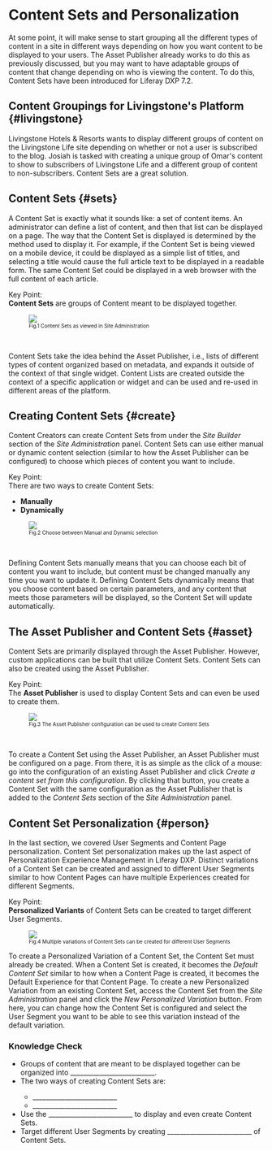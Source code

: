# Content Sets and Personalization

At some point, it will make sense to start grouping all the different types of content in a site in different ways depending on how you want content to be displayed to your users. The Asset Publisher already works to do this as previously discussed, but you may want to have adaptable groups of content that change depending on who is viewing the content. To do this, Content Sets have been introduced for Liferay DXP 7.2.

## Content Groupings for Livingstone's Platform {#livingstone}

Livingstone Hotels & Resorts wants to display different groups of content on the Livingstone Life site depending on whether or not a user is subscribed to the blog. Josiah is tasked with creating a unique group of Omar's content to show to subscribers of Livingstone Life and a different group of content to non-subscribers. Content Sets are a great solution.

## Content Sets {#sets}

A Content Set is exactly what it sounds like: a set of content items. An administrator can define a list of content, and then that list can be displayed on a page. The way that the Content Set is displayed is determined by the method used to display it. For example, if the Content Set is being viewed on a mobile device, it could be displayed as a simple list of titles, and selecting a title would cause the full article text to be displayed in a readable form. The same Content Set could be displayed in a web browser with the full content of each article.

<div class="key-point">
Key Point: <br />
<strong>Content Sets</strong> are groups of Content meant to be displayed together.
</div>

<figure>
	<img src="../images/content-sets.png" style="max-height:40%;" />
	<figcaption style="font-size: x-small">Fig.1 Content Sets as viewed in Site Administration</figcaption>
</figure>

<br />

Content Sets take the idea behind the Asset Publisher, i.e., lists of different types of content organized based on metadata, and expands it outside of the context of that single widget. Content Lists are created outside the context of a specific application or widget and can be used and re-used in different areas of the platform.

## Creating Content Sets {#create}

Content Creators can create Content Sets from under the _Site Builder_ section of the _Site Administration_ panel. Content Sets can use either manual or dynamic content selection (similar to how the Asset Publisher can be configured) to choose which pieces of content you want to include.

<div class="key-point">
Key Point: <br />
There are two ways to create Content Sets:
<ul>
	<li><strong>Manually</strong></li>
	<li><strong>Dynamically</strong></li>
</ul>
</div>

<figure>
	<img src="../images/manual-dynamic.png" style="max-height:35%;" />
	<figcaption style="font-size: x-small">Fig.2 Choose between Manual and Dynamic selection</figcaption>
</figure>

<br />

Defining Content Sets manually means that you can choose each bit of content you want to include, but content must be changed manually any time you want to update it. Defining Content Sets dynamically means that you choose content based on certain parameters, and any content that meets those parameters will be displayed, so the Content Set will update automatically.

## The Asset Publisher and Content Sets {#asset}

Content Sets are primarily displayed through the Asset Publisher. However, custom applications can be built that utilize Content Sets. Content Sets can also be created using the Asset Publisher.

<div class="key-point">
Key Point: <br />
The <strong>Asset Publisher</strong> is used to display Content Sets and can even be used to create them.
</div>

<figure>
	<img src="../images/asset-publisher-create-sets.png" style="max-height:50%;" />
	<figcaption style="font-size: x-small">Fig.3 The Asset Publisher configuration can be used to create Content Sets</figcaption>
</figure>

<br />

To create a Content Set using the Asset Publisher, an Asset Publisher must be configured on a page. From there, it is as simple as the click of a mouse: go into the configuration of an existing Asset Publisher and click _Create a content set from this configuration_. By clicking that button, you create a Content Set with the same configuration as the Asset Publisher that is added to the _Content Sets_ section of the _Site Administration_ panel.

## Content Set Personalization {#person}

In the last section, we covered User Segments and Content Page personalization. Content Set personalization makes up the last aspect of Personalization Experience Management in Liferay DXP. Distinct variations of a Content Set can be created and assigned to different User Segments similar to how Content Pages can have multiple Experiences created for different Segments.

<div class="key-point">
Key Point: <br />
<strong>Personalized Variants</strong> of Content Sets can be created to target different User Segments.
</div>

<figure>
	<img src="../images/personalized-variation.png" style="max-height:19%;" />
	<figcaption style="font-size: x-small">Fig.4 Multiple variations of Content Sets can be created for different User Segments</figcaption>
</figure>

To create a Personalized Variation of a Content Set, the Content Set must already be created. When a Content Set is created, it becomes the _Default Content Set_ similar to how when a Content Page is created, it becomes the Default Experience for that Content Page. To create a new Personalized Variation from an existing Content Set, access the Content Set from the _Site Administration_ panel and click the _New Personalized Variation_ button. From here, you can change how the Content Set is configured and select the User Segment you want to be able to see this variation instead of the default variation.

<div class="summary">
<h3>Knowledge Check</h3>
<ul>
  <li>Groups of content that are meant to be displayed together can be organized into __________________________.</li>
  <li>The two ways of creating Content Sets are:</li>
  <ul>
  	<li>__________________________</li>
  	<li>__________________________</li>
  </ul>
  <li>Use the __________________________ to display and even create Content Sets.</li>
  <li>Target different User Segments by creating __________________________ of Content Sets.</li>
</ul>
</div>
